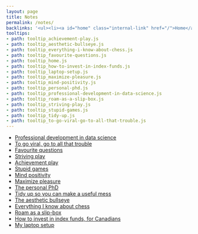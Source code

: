 ```yaml
---
layout: page
title: Notes
permalink: /notes/
backlinks: '<ul><li><a id="home" class="internal-link" href="/">Home</a></li></ul>'
tooltips: 
- path: tooltip_achievement-play.js
- path: tooltip_aesthetic-bullseye.js
- path: tooltip_everything-i-know-about-chess.js
- path: tooltip_favourite-questions.js
- path: tooltip_home.js
- path: tooltip_how-to-invest-in-index-funds.js
- path: tooltip_laptop-setup.js
- path: tooltip_maximize-pleasure.js
- path: tooltip_mind-positivity.js
- path: tooltip_personal-phd.js
- path: tooltip_professional-development-in-data-science.js
- path: tooltip_roam-as-a-slip-box.js
- path: tooltip_striving-play.js
- path: tooltip_stupid-games.js
- path: tooltip_tidy-up.js
- path: tooltip_to-go-viral-go-to-all-that-trouble.js
---
```


* <a id="professional-development-in-data-science" class="internal-link" href="/professional-development-in-data-science/">Professional development in data science</a>
* <a id="to-go-viral-go-to-all-that-trouble" class="internal-link" href="/to-go-viral-go-to-all-that-trouble/">To go viral, go to all that trouble</a>
* <a id="favourite-questions" class="internal-link" href="/favourite-questions/">Favourite questions</a>
* <a id="striving-play" class="internal-link" href="/striving-play/">Striving play</a>
* <a id="achievement-play" class="internal-link" href="/achievement-play/">Achievement play</a>
* <a id="stupid-games" class="internal-link" href="/stupid-games/">Stupid games</a>
* <a id="mind-positivity" class="internal-link" href="/mind-positivity/">Mind positivity</a>
* <a id="maximize-pleasure" class="internal-link" href="/maximize-pleasure/">Maximize pleasure</a>
* <a id="personal-phd" class="internal-link" href="/personal-phd/">The personal PhD</a>
* <a id="tidy-up" class="internal-link" href="/tidy-up/">Tidy up so you can make a useful mess</a>
* <a id="aesthetic-bullseye" class="internal-link" href="/aesthetic-bullseye/">The aesthetic bullseye</a>
* <a id="everything-i-know-about-chess" class="internal-link" href="/everything-i-know-about-chess/">Everything I know about chess</a>
* <a id="roam-as-a-slip-box" class="internal-link" href="/roam-as-a-slip-box/">Roam as a slip-box</a>
* <a id="how-to-invest-in-index-funds" class="internal-link" href="/how-to-invest-in-index-funds/">How to invest in index funds, for Canadians</a>
* <a id="laptop-setup" class="internal-link" href="/laptop-setup/">My laptop setup</a>